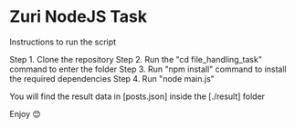 # Zuri NodeJS Task

Instructions to run the script

Step 1. Clone the repository
Step 2. Run the "cd file_handling_task" command to enter the folder
Step 3. Run "npm install" command to install the required dependencies
Step 4. Run "node main.js"

You will find the result data in [posts.json] inside the [./result] folder

Enjoy 😊 
